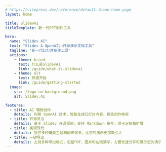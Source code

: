 ```yaml
---
# https://vitepress.dev/reference/default-theme-home-page
layout: home

title: SlidevAI
titleTemplate: 新一代PPT制作工具

hero:
  name: "Slidev AI"
  text: "Slidev & OpenAI\n开源演示文稿工具"
  tagline: "新一代幻灯片制作工具"
  actions:
    - theme: brand
      text: 什么是SlidevAI
      link: /guide/what-is-slidevai
    - theme: alt
      text: 快速开始
      link: /guide/getting-started
  image:
    src: /logo-no-background.png
    alt: Slidev.AI

features:
  - title: AI 辅助创作
    details: 利用 OpenAI 技术，智能生成幻灯片内容，提高创作效率
  - title: 开源灵活
    details: 基于 Slidev 开源框架，支持 Markdown 编写，易于定制和扩展
  - title: 美观现代
    details: 提供多种精美主题和动画效果，让您的演示更加吸引人
  - title: 一键导出
    details: 支持多种导出格式，包括PDF、图片和在线演示，方便快速分享和展示您的演示文稿内容
---
```


<style>
:root {
  --vp-home-hero-name-color: transparent;
  --vp-home-hero-name-background: -webkit-linear-gradient(120deg, #6A704C 30%, #c0b5a5);
  --vp-c-brand-3: #6A704C;
  --vp-button-brand-hover-bg: #5C603C;
  --vp-button-brand-active-bg: #4F5230;

  --vp-home-hero-image-background-image: linear-gradient(-45deg, #6A704C 50%, #EDE1D1 50%);
  --vp-home-hero-image-filter: blur(44px);
}

@media (min-width: 640px) {
  :root {
    --vp-home-hero-image-filter: blur(56px);
  }
}

@media (min-width: 960px) {
  :root {
    --vp-home-hero-image-filter: blur(68px);
  }
}
</style>
